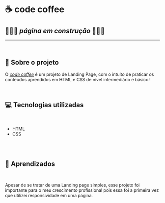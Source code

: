 <h1>☕ code coffee</h1>

<h2>🚧🚧🚧 <i>página em construção </i>🚧🚧🚧 </h2>

___
<br><h2> 🚀 Sobre o projeto </h2>
<p>O <a href="https://jvinicius-ribeiro.github.io/code-coffee" target="_blank"><i>code coffee</i></a> é um projeto de Landing Page, com o intuito de praticar os conteúdos aprendidos em HTML e CSS de nível intermediário e básico!

<!-- Página de referência para o projeto: -->
</p><br>

<h2> 💻 Tecnologias utilizadas</h2><br>
<ul>
    <li>HTML
    <li>CSS
</ul><br><br>

<!-- <h2>Como ficou o projeto</h2>
Acrescentar gif do projeto  -->

<h2>💪 Aprendizados</h2><br>
<p> Apesar de se tratar de uma Landing page simples, esse projeto foi importante para o meu crescimento profissional pois essa foi a primeira vez que utilizei responsividade em uma página.</p>


